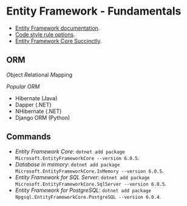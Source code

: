 # Entity Framework - Fundamentals

- [Entity Framework documentation](https://docs.microsoft.com/en-us/ef/).
- [Code style rule options](https://docs.microsoft.com/en-us/dotnet/fundamentals/code-analysis/code-style-rule-options).
- [Entity Framework Core Succinctly](https://www.syncfusion.com/succinctly-free-ebooks/entity-frame-work-core-succinctly).

## ORM
*O*bject *R*elational *M*apping

*Popular ORM*
- Hibernate (Java)
- Dapper (.NET)
- NHibernate (.NET)
- Django ORM (Python)

## Commands
- *Entity Framework Core*: ```dotnet add package Microsoft.EntityFrameworkCore --version 6.0.5```.
- *Database in memory*: ```dotnet add package Microsoft.EntityFrameworkCore.InMemory --version 6.0.5```.
- *Entity Framework for SQL Server*: ```dotnet add package Microsoft.EntityFrameworkCore.SqlServer --version 6.0.5```.
- *Entity Framework for PostgreSQL*: ```dotnet add package Npgsql.EntityFrameworkCore.PostgreSQL --version 6.0.4```.
